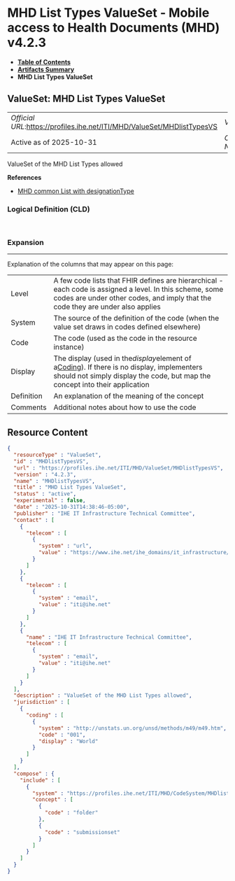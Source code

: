 # MHD List Types ValueSet - Mobile access to Health Documents (MHD) v4.2.3

* [**Table of Contents**](toc.md)
* [**Artifacts Summary**](artifacts.md)
* **MHD List Types ValueSet**

## ValueSet: MHD List Types ValueSet 

| | |
| :--- | :--- |
| *Official URL*:https://profiles.ihe.net/ITI/MHD/ValueSet/MHDlistTypesVS | *Version*:4.2.3 |
| Active as of 2025-10-31 | *Computable Name*:MHDlistTypesVS |

 
ValueSet of the MHD List Types allowed 

 **References** 

* [MHD common List with designationType](StructureDefinition-IHE.MHD.List.md)

### Logical Definition (CLD)

 

### Expansion

-------

 Explanation of the columns that may appear on this page: 

| | |
| :--- | :--- |
| Level | A few code lists that FHIR defines are hierarchical - each code is assigned a level. In this scheme, some codes are under other codes, and imply that the code they are under also applies |
| System | The source of the definition of the code (when the value set draws in codes defined elsewhere) |
| Code | The code (used as the code in the resource instance) |
| Display | The display (used in the*display*element of a[Coding](http://hl7.org/fhir/R4/datatypes.html#Coding)). If there is no display, implementers should not simply display the code, but map the concept into their application |
| Definition | An explanation of the meaning of the concept |
| Comments | Additional notes about how to use the code |



## Resource Content

```json
{
  "resourceType" : "ValueSet",
  "id" : "MHDlistTypesVS",
  "url" : "https://profiles.ihe.net/ITI/MHD/ValueSet/MHDlistTypesVS",
  "version" : "4.2.3",
  "name" : "MHDlistTypesVS",
  "title" : "MHD List Types ValueSet",
  "status" : "active",
  "experimental" : false,
  "date" : "2025-10-31T14:38:46-05:00",
  "publisher" : "IHE IT Infrastructure Technical Committee",
  "contact" : [
    {
      "telecom" : [
        {
          "system" : "url",
          "value" : "https://www.ihe.net/ihe_domains/it_infrastructure/"
        }
      ]
    },
    {
      "telecom" : [
        {
          "system" : "email",
          "value" : "iti@ihe.net"
        }
      ]
    },
    {
      "name" : "IHE IT Infrastructure Technical Committee",
      "telecom" : [
        {
          "system" : "email",
          "value" : "iti@ihe.net"
        }
      ]
    }
  ],
  "description" : "ValueSet of the MHD List Types allowed",
  "jurisdiction" : [
    {
      "coding" : [
        {
          "system" : "http://unstats.un.org/unsd/methods/m49/m49.htm",
          "code" : "001",
          "display" : "World"
        }
      ]
    }
  ],
  "compose" : {
    "include" : [
      {
        "system" : "https://profiles.ihe.net/ITI/MHD/CodeSystem/MHDlistTypes",
        "concept" : [
          {
            "code" : "folder"
          },
          {
            "code" : "submissionset"
          }
        ]
      }
    ]
  }
}

```
